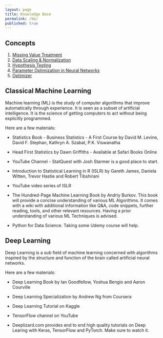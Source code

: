 ```yaml
---
layout: page
title: Knowledge Base
permalink: /kb/
published: true
---
```

## Concepts

1. [Missing Value Treatment](https://kb.saptarshidatta.in/knowledge-base/missing-value-treatment)
2. [Data Scaling & Normalization](https://kb.saptarshidatta.in/knowledge-base/data-scaling-normalization)
3. [Hypothesis Testing](https://kb.saptarshidatta.in/knowledge-base/hypothesis-testing)
4. [Parameter Optimization in Neural Networks](https://kb.saptarshidatta.in/knowledge-base/parameter-optimization-in-neural-networks)
5. [Optimizer](https://kb.saptarshidatta.in/knowledge-base/optimizer)


## Classical Machine Learning

Machine learning (ML) is the study of computer algorithms that improve automatically through experience. It is seen as a subset of artificial intelligence. It is the science of getting computers to act without being explicitly programmed.

Here are a few materials:

- Statistics Book - Business Statistics - A First Course by David M. Levine, David F. Stephan, Kathryn A. Szabat, P.K. Viswanatha

- Head First Statistics  by Dawn Griffiths - Available at Safari Books Online

- YouTube Channel - StatQuest with Josh Starmer is a good place to start.

- Introduction to Statistical Learning in R (ISLR) by Gareth James, Daniela Witten, Trevor Hastie and Robert Tibshirani

- YouTube video series of ISLR

- The Hundred-Page Machine Learning Book by Andriy Burkov. This book will provide a concise understanding of various ML Algorithms. It comes with a wiki with additional information like Q&A, code snippets, further reading, tools, and other relevant resources. Having a prior understanding of various ML Techniques is advised.

- Python for Data Science. Taking some Udemy course will help.

## Deep Learning

Deep Learning is a sub field of machine learning concerned with algorithms inspired by the structure and function of the brain called artificial neural networks.

Here are a few materials:

- Deep Learning Book by Ian Goodfellow, Yoshua Bengio and Aaron Courville

- Deep Learning Specialization by Andrew Ng from Coursera

- Deep Learning Tutorial on Kaggle

- TensorFlow channel on YouTube

- Deeplizard.com provides end to end high quality tutorials on Deep Learing with Keras, TensorFlow and PyTorch. Make sure to watch it.
